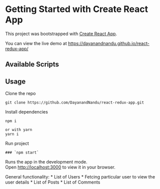 # Getting Started with Create React App

This project was bootstrapped with [Create React App](https://github.com/facebook/create-react-app).

You can view the live demo at https://dayanandnandu.github.io/react-redux-app/ 

## Available Scripts

Usage 
--------------------------------------------------------------------------------------------------------
Clone the repo

    git clone https://github.com/DayanandNandu/react-redux-app.git

Install dependencies 

    npm i

    or with yarn
    yarn i

Run project

    ### `npm start`

Runs the app in the development mode.\
Open [http://localhost:3000](http://localhost:3000) to view it in your browser.

General functionality:
	* List of Users
	* Fetcing particular user to view the user details
	* List of Posts
	* List of Comments
